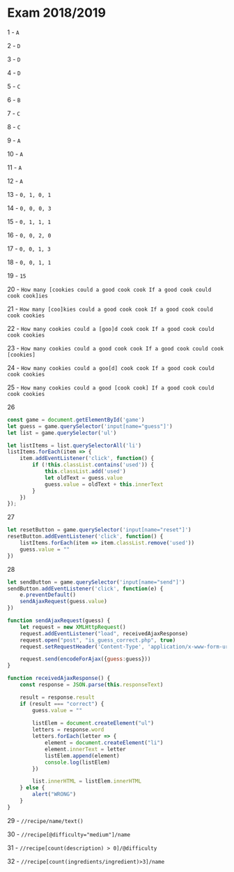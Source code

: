 # Exam 2018/2019

1 - `A`

2 - `D`

3 - `D`

4 - `D`

5 - `C`

6 - `B`

7 - `C`

8 - `C`

9 - `A`

10 - `A`

11 - `A`

12 - `A`

13 - `0, 1, 0, 1`

14 - `0, 0, 0, 3`

15 - `0, 1, 1, 1`

16 - `0, 0, 2, 0`

17 - `0, 0, 1, 3`

18 - `0, 0, 1, 1`

19 - `15`

20 - `How many [cookies could a good cook cook If a good cook could cook cook]ies`

21 - `How many [coo]kies could a good cook cook If a good cook could cook cookies`

22 - `How many cookies could a [goo]d cook cook If a good cook could cook cookies`

23 - `How many cookies could a good cook cook If a good cook could cook [cookies]`

24 - `How many cookies could a goo[d] cook cook If a good cook could cook cookies`

25 - `How many cookies could a good [cook cook] If a good cook could cook cookies`

26
```js
const game = document.getElementById('game')
let guess = game.querySelector('input[name="guess"]')
let list = game.querySelector('ul')

let listItems = list.querySelectorAll('li')
listItems.forEach(item => {
    item.addEventListener('click', function() {
        if (!this.classList.contains('used')) {
            this.classList.add('used')
            let oldText = guess.value
            guess.value = oldText + this.innerText
        }
    })
});
```
27
```js
let resetButton = game.querySelector('input[name="reset"]')
resetButton.addEventListener('click', function() {
    listItems.forEach(item => item.classList.remove('used'))
    guess.value = ""
})
```

28
```js
let sendButton = game.querySelector('input[name="send"]')
sendButton.addEventListener('click', function(e) {
    e.preventDefault()
    sendAjaxRequest(guess.value)
})

function sendAjaxRequest(guess) {
    let request = new XMLHttpRequest()
    request.addEventListener("load", receivedAjaxResponse)
    request.open("post", "is_guess_correct.php", true)
    request.setRequestHeader('Content-Type', 'application/x-www-form-urlencoded')

    request.send(encodeForAjax({guess:guess}))
}

function receivedAjaxResponse() {
    const response = JSON.parse(this.responseText)

    result = response.result
    if (result === "correct") {
        guess.value = ""
        
        listElem = document.createElement("ul")
        letters = response.word
        letters.forEach(letter => {
            element = document.createElement("li")
            element.innerText = letter
            listElem.append(element)
            console.log(listElem)
        })

        list.innerHTML = listElem.innerHTML
    } else {
        alert("WRONG")
    }
}
```

29 - `//recipe/name/text()`

30 - `//recipe[@difficulty="medium"]/name`

31 - `//recipe[count(description) > 0]/@difficulty`

32 - `//recipe[count(ingredients/ingredient)>3]/name`